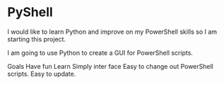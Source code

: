 # PyShell
I would like to learn Python and improve on my PowerShell skills so I am starting this project.

I am going to use Python to create a GUI for PowerShell scripts. 

Goals
	Have fun
 Learn
 Simply inter face
	Easy to change out PowerShell scripts.
	Easy to update.
	
